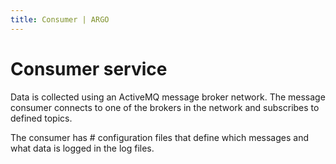 ```yaml
---
title: Consumer | ARGO
---
```


# Consumer service

Data is collected using an ActiveMQ message broker network. The message consumer connects to one of the brokers in the network and subscribes to defined topics.

The consumer has # configuration files that define which messages and what data is logged in the log files.

